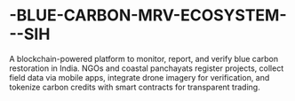 # -BLUE-CARBON-MRV-ECOSYSTEM---SIH
A blockchain-powered platform to monitor, report, and verify blue carbon restoration in India. NGOs and coastal panchayats register projects, collect field data via mobile apps, integrate drone imagery for verification, and tokenize carbon credits with smart contracts for transparent trading.
